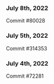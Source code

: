 ### July 8th, 2022

Commit #80028

### July 5th, 2022

Commit #314353


### July 4th, 2022

Commit #72281
